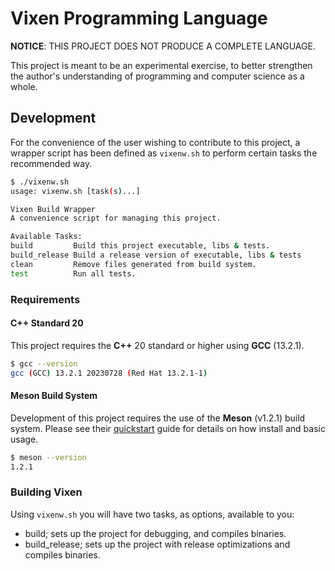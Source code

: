# Vixen Programming Language

**NOTICE**: THIS PROJECT DOES NOT PRODUCE A COMPLETE LANGUAGE.

This project is meant to be an experimental exercise, to better
strengthen the author's understanding of programming and computer
science as a whole.

## Development
For the convenience of the user wishing to contribute to this project,
a wrapper script has been defined as `vixenw.sh` to perform certain
tasks the recommended way.

```bash
$ ./vixenw.sh
usage: vixenw.sh [task(s)...]

Vixen Build Wrapper
A convenience script for managing this project.

Available Tasks:
build         Build this project executable, libs & tests.
build_release Build a release version of executable, libs & tests
clean         Remove files generated from build system.
test          Run all tests.
```

### Requirements

#### C++ Standard 20
This project requires the **C++** 20 standard or
higher using **GCC** (13.2.1).

```bash
$ gcc --version
gcc (GCC) 13.2.1 20230728 (Red Hat 13.2.1-1)
```

#### Meson Build System
Development of this project requires the use of the **Meson** (v1.2.1)
build system. Please see their [quickstart](https://mesonbuild.com/Quick-guide.html)
guide for details on how install and basic usage.

```bash
$ meson --version
1.2.1
```

### Building Vixen
Using `vixenw.sh` you will have two tasks, as options, available to you:

- build; sets up the project for debugging, and compiles binaries.
- build_release; sets up the project with release optimizations and compiles
  binaries.
